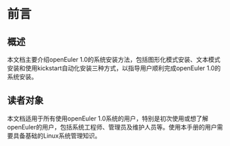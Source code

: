 # 前言<a name="ZH-CN_TOPIC_0182378365"></a>

## 概述<a name="section4537382116410"></a>

本文档主要介绍openEuler 1.0的系统安装方法，包括图形化模式安装、文本模式安装和使用kickstart自动化安装三种方式，以指导用户顺利完成openEuler 1.0的系统安装。

## 读者对象<a name="section4378592816410"></a>

本文档适用于所有使用openEuler 1.0系统的用户，特别是初次使用或想了解openEuler的用户，包括系统工程师、管理员及维护人员等。使用本手册的用户需要具备基础的Linux系统管理知识。

